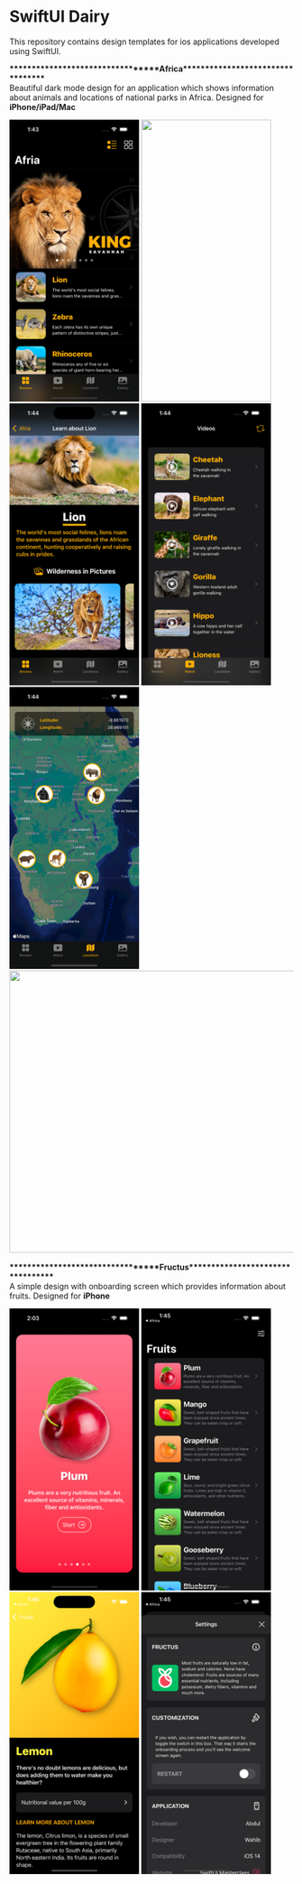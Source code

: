 # SwiftUI Dairy 
This repository contains design templates for ios applications developed using SwiftUI.
<p>
<b>*********************************Africa*********************************</b><br>
Beautiful dark mode design for an application which shows information about animals and locations of national parks in Africa. Designed for <b>iPhone/iPad/Mac</b>
<p>
  <img src="https://github.com/WahibAbdul/swift-ui-dairy/blob/main/Screenshots/Africa/Africa-iPhone-1.png?raw=true" width="230" height="500"/>
  <img src="https://github.com/WahibAbdul/swift-ui-dairy/blob/main/Screenshots/Africa/Africa-iPhone-2.png?raw=true" width="230" height="500"/>
  <img src="https://github.com/WahibAbdul/swift-ui-dairy/blob/main/Screenshots/Africa/Africa-iPhone-3.png?raw=true" width="230" height="500"/>
  <img src="https://github.com/WahibAbdul/swift-ui-dairy/blob/main/Screenshots/Africa/Africa-iPhone-4.png?raw=true" width="230" height="500"/>
  <img src="https://github.com/WahibAbdul/swift-ui-dairy/blob/main/Screenshots/Africa/Africa-iPhone-5.png?raw=true" width="230" height="500"/>
<!--   <img src="https://github.com/WahibAbdul/swift-ui-dairy/blob/main/Screenshots/Africa/Africa-iPhone-6.png?raw=true" width="230" height="500"/> -->
  <img src="https://github.com/WahibAbdul/swift-ui-dairy/blob/main/Screenshots/Africa/Africa-iPad-1.png?raw=true" width="700" height="500"/>
</p>

<p>
<b>*********************************Fructus*********************************</b><br>
A simple design with onboarding screen which provides information about fruits. Designed for <b>iPhone</b>
<p>
  <img src="https://github.com/WahibAbdul/swift-ui-dairy/blob/main/Screenshots/Fructus/Fructus-iPhone-4.png?raw=true" width="230" height="500"/>
  <img src="https://github.com/WahibAbdul/swift-ui-dairy/blob/main/Screenshots/Fructus/Fructus-iPhone-1.png?raw=true" width="230" height="500"/>
  <img src="https://github.com/WahibAbdul/swift-ui-dairy/blob/main/Screenshots/Fructus/Fructus-iPhone-3.png?raw=true" width="230" height="500"/>
  <img src="https://github.com/WahibAbdul/swift-ui-dairy/blob/main/Screenshots/Fructus/Fructus-iPhone-2.png?raw=true" width="230" height="500"/>
</p>
</p>
